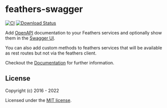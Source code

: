 # feathers-swagger

[![CI](https://github.com/feathersjs-ecosystem/feathers-swagger/actions/workflows/ci.yaml/badge.svg)](https://github.com/feathersjs-ecosystem/feathers-swagger/actions/workflows/ci.yaml)
[![Download Status](https://img.shields.io/npm/dm/feathers-swagger.svg?style=flat-square)](https://www.npmjs.com/package/feathers-swagger)

Add [OpenAPI](https://swagger.io/resources/open-api/) documentation to your Feathers services and optionally show them in the [Swagger UI](https://swagger.io/tools/swagger-ui/).

You can also add custom methods to feathers services that will be available as rest routes but not via the feathers client.

Checkout the [Documentation](https://feathersjs-ecosystem.github.io/feathers-swagger) for further information.

## License

Copyright (c) 2016 - 2022

Licensed under the [MIT license](LICENSE).
